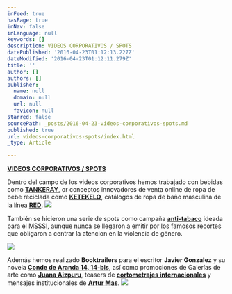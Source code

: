 ```yaml
---
inFeed: true
hasPage: true
inNav: false
inLanguage: null
keywords: []
description: VIDEOS CORPORATIVOS / SPOTS
datePublished: '2016-04-23T01:12:13.227Z'
dateModified: '2016-04-23T01:12:11.279Z'
title: ''
author: []
authors: []
publisher:
  name: null
  domain: null
  url: null
  favicon: null
starred: false
sourcePath: _posts/2016-04-23-videos-corporativos-spots.md
published: true
url: videos-corporativos-spots/index.html
_type: Article

---
```

[**VIDEOS CORPORATIVOS / SPOTS**][0]

Dentro del campo de los videos corporativos hemos trabajado con bebidas como [**TANKERAY**][1], or conceptos innovadores de venta online de ropa de bebe reciclada como [**KETEKELO**][2], catálogos de ropa de baño masculina de la línea [**RED**][3].
![](https://the-grid-user-content.s3-us-west-2.amazonaws.com/19a4bcfc-52dd-418f-aa89-a34174017178.png)

También se hicieron una serie de spots como campaña [**anti-tabaco**][4] ideada para el MSSSI, aunque nunca se llegaron a emitir por los famosos recortes que obligaron a centrar la atencion en la violencia de género.   
  
![](https://the-grid-user-content.s3-us-west-2.amazonaws.com/4cf54971-daa4-4fca-ad38-738ecfafe17f.png)

Además hemos realizado **Booktrailers** para el escritor **Javier Gonzalez** y su novela [**Conde de Aranda 14, 14-bis**][5], así como promociones de Galerías de arte como [**Juana Aizpuru**][6], teasers de **[cortometrajes internacionales][7]** y mensajes institucionales de **[Artur Mas][8]**. ![](https://the-grid-user-content.s3-us-west-2.amazonaws.com/a76c0f3c-8247-40b1-84e9-a00459464f3c.png)


[0]: https://vimeopro.com/visioncut/videos-corporativos-spots
[1]: https://vimeopro.com/visioncut/corporate/video/58537291
[2]: https://vimeopro.com/visioncut/corporate/video/88435612
[3]: https://vimeopro.com/visioncut/corporate/video/125059769
[4]: https://vimeopro.com/visioncut/videos-corporativos-spots/video/57564155
[5]: https://vimeopro.com/visioncut/videos-corporativos-spots/video/63603669
[6]: https://vimeopro.com/visioncut/videos-corporativos-spots/video/76742612
[7]: https://vimeopro.com/visioncut/videos-corporativos-spots/video/145182488
[8]: https://vimeopro.com/visioncut/videos-corporativos-spots/video/113409446